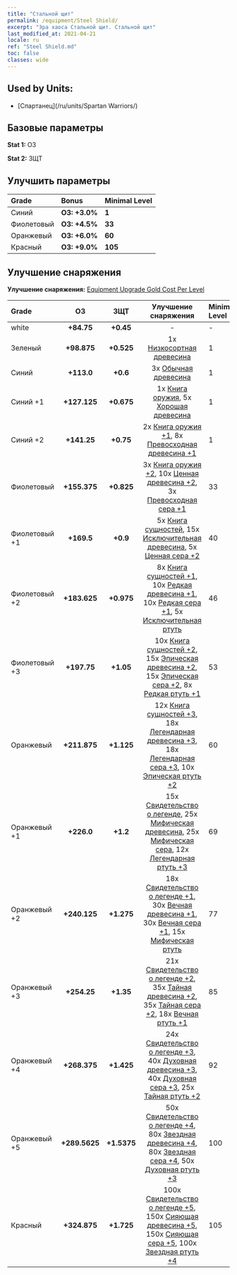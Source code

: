 ```yaml
---
title: "Стальной щит"
permalink: /equipment/Steel Shield/
excerpt: "Эра хаоса Стальной щит. Стальной щит"
last_modified_at: 2021-04-21
locale: ru
ref: "Steel Shield.md"
toc: false
classes: wide
---
```


## Used by Units:

* [Спартанец](/ru/units/Spartan Warriors/) 


## Базовые параметры
 **Stat 1:** ОЗ

 **Stat 2:** ЗЩТ

## Улучшить параметры

  |     Grade    |   Bonus | Minimal Level | 
  |:-------------|:--------|:--------------| 
  | Синий | **ОЗ: +3.0%** | **1** | 
  | Фиолетовый | **ОЗ: +4.5%** | **33** | 
  | Оранжевый | **ОЗ: +6.0%** | **60** | 
  | Красный | **ОЗ: +9.0%** | **105** | 


## Улучшение снаряжения
 **Улучшение снаряжения:** [Equipment Upgrade Gold Cost Per Level](/equipment/EquipmentUpgradeCostPerLevel/) 

  |          Grade      | ОЗ | ЗЩТ | Улучшение снаряжения | Minimal Level |
  |:--------------------|:---------:|:---------:|:----------------:|:--------------|
  | white | **+84.75** | **+0.45** | - | - |
  | Зеленый | **+98.875** | **+0.525** | 1x [Низкосортная древесина](/ru/Items/mat_1/) | 1 |
  | Синий | **+113.0** | **+0.6** | 3x [Обычная древесина](/ru/Items/mat_7/) | 1 |
  | Синий +1 | **+127.125** | **+0.675** | 1x [Книга оружия](/ru/Items/mat_18/), 5x [Хорошая древесина](/ru/Items/mat_13/) | 1 |
  | Синий +2 | **+141.25** | **+0.75** | 2x [Книга оружия +1](/ru/Items/mat_25/), 8x [Превосходная древесина +1](/ru/Items/mat_20/) | 1 |
  | Фиолетовый | **+155.375** | **+0.825** | 3x [Книга оружия +2](/ru/Items/mat_32/), 10x [Ценная древесина +2](/ru/Items/mat_27/), 3x [Превосходная сера +1](/ru/Items/mat_22/) | 33 |
  | Фиолетовый +1 | **+169.5** | **+0.9** | 5x [Книга сущностей](/ru/Items/mat_39/), 15x [Исключительная древесина](/ru/Items/mat_34/), 5x [Ценная сера +2](/ru/Items/mat_29/) | 40 |
  | Фиолетовый +2 | **+183.625** | **+0.975** | 8x [Книга сущностей +1](/ru/Items/mat_46/), 10x [Редкая древесина +1](/ru/Items/mat_41/), 10x [Редкая сера +1](/ru/Items/mat_43/), 5x [Исключительная ртуть](/ru/Items/mat_35/) | 46 |
  | Фиолетовый +3 | **+197.75** | **+1.05** | 10x [Книга сущностей +2](/ru/Items/mat_53/), 15x [Эпическая древесина +2](/ru/Items/mat_48/), 15x [Эпическая сера +2](/ru/Items/mat_50/), 8x [Редкая ртуть +1](/ru/Items/mat_42/) | 53 |
  | Оранжевый | **+211.875** | **+1.125** | 12x [Книга сущностей +3](/ru/Items/mat_60/), 18x [Легендарная древесина +3](/ru/Items/mat_55/), 18x [Легендарная сера +3](/ru/Items/mat_57/), 10x [Эпическая ртуть +2](/ru/Items/mat_49/) | 60 |
  | Оранжевый +1 | **+226.0** | **+1.2** | 15x [Свидетельство о легенде](/ru/Items/mat_67/), 25x [Мифическая древесина](/ru/Items/mat_62/), 25x [Мифическая сера](/ru/Items/mat_64/), 12x [Легендарная ртуть +3](/ru/Items/mat_56/) | 69 |
  | Оранжевый +2 | **+240.125** | **+1.275** | 18x [Свидетельство о легенде +1](/ru/Items/mat_74/), 30x [Вечная древесина +1](/ru/Items/mat_69/), 30x [Вечная сера +1](/ru/Items/mat_71/), 15x [Мифическая ртуть](/ru/Items/mat_63/) | 77 |
  | Оранжевый +3 | **+254.25** | **+1.35** | 21x [Свидетельство о легенде +2](/ru/Items/mat_81/), 35x [Тайная древесина +2](/ru/Items/mat_76/), 35x [Тайная сера +2](/ru/Items/mat_78/), 18x [Вечная ртуть +1](/ru/Items/mat_70/) | 85 |
  | Оранжевый +4 | **+268.375** | **+1.425** | 24x [Свидетельство о легенде +3](/ru/Items/mat_88/), 40x [Духовная древесина +3](/ru/Items/mat_83/), 40x [Духовная сера +3](/ru/Items/mat_85/), 25x [Тайная ртуть +2](/ru/Items/mat_77/) | 92 |
  | Оранжевый +5 | **+289.5625** | **+1.5375** | 50x [Свидетельство о легенде +4](/ru/Items/mat_95/), 80x [Звездная древесина +4](/ru/Items/mat_90/), 80x [Звездная сера +4](/ru/Items/mat_92/), 50x [Духовная ртуть +3](/ru/Items/mat_84/) | 100 |
  | Красный | **+324.875** | **+1.725** | 100x [Свидетельство о легенде +5](/ru/Items/mat_102/), 150x [Сияющая древесина +5](/ru/Items/mat_97/), 150x [Сияющая сера +5](/ru/Items/mat_99/), 100x [Звездная ртуть +4](/ru/Items/mat_91/) | 105 |

